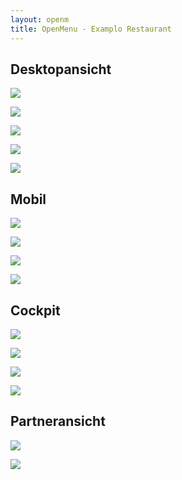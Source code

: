 ```yaml
---
layout: openm
title: OpenMenu - Examplo Restaurant
---
```


## Desktopansicht

<style>
    .container-fluid img {
        max-width: 100%;
        margin-bottom: 40px;
        border: 1px solid black;
    }
</style>

![](Standortauswahl.jpg)

![](Restaurants%20in%20deiner%20Nähe.jpg)

![](Speisekarte.jpg)

![](Speisekarte%20–%20Warenkorb.jpg)

![](Speisekarte%20–%20Bezahlvorgang.jpg)

## Mobil

![](Restaurants%20in%20deiner%20Nähe%20–%201.jpg)

![](Speisekarte%20–%202.jpg)

![](Speisekarte%20–%20Warenkorb%20–%20befüllen.jpg)

![](Speisekarte%20–%20Übermittelt.jpg)

## Cockpit

![](Stammdaten.jpg)

![](Öffnungszeiten.jpg)

![](Speisekarte-1.jpg)

![](Tischkarte%20Generieren.jpg)

## Partneransicht

![](Verbandsansicht%20–%201.jpg)

![](Verbandsansicht%20Kunden%20Anmeldelink.jpg)
